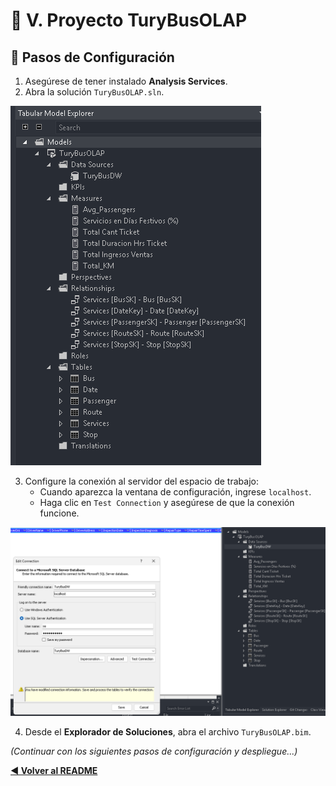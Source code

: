 # 📄 V. Proyecto TuryBusOLAP

## 🚀 Pasos de Configuración

1. Asegúrese de tener instalado **Analysis Services**.
2. Abra la solución `TuryBusOLAP.sln`.

![alt text](assets/olap-1.png)

3. Configure la conexión al servidor del espacio de trabajo:
   - Cuando aparezca la ventana de configuración, ingrese `localhost`.
   - Haga clic en `Test Connection` y asegúrese de que la conexión funcione.

![alt text](assets/olap-2.png)

4. Desde el **Explorador de Soluciones**, abra el archivo `TuryBusOLAP.bim`.

*(Continuar con los siguientes pasos de configuración y despliegue...)*

[**◀ Volver al README**](README.md)